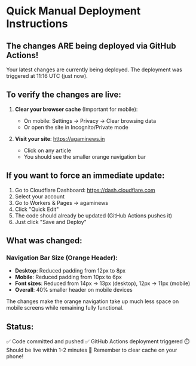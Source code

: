 # Quick Manual Deployment Instructions

## The changes ARE being deployed via GitHub Actions!

Your latest changes are currently being deployed. The deployment was triggered at 11:16 UTC (just now).

## To verify the changes are live:

1. **Clear your browser cache** (Important for mobile):
   - On mobile: Settings → Privacy → Clear browsing data
   - Or open the site in Incognito/Private mode

2. **Visit your site**: https://agaminews.in
   - Click on any article
   - You should see the smaller orange navigation bar

## If you want to force an immediate update:

1. Go to Cloudflare Dashboard: https://dash.cloudflare.com
2. Select your account
3. Go to Workers & Pages → agaminews
4. Click "Quick Edit"
5. The code should already be updated (GitHub Actions pushes it)
6. Just click "Save and Deploy"

## What was changed:

### Navigation Bar Size (Orange Header):
- **Desktop**: Reduced padding from 12px to 8px
- **Mobile**: Reduced padding from 10px to 6px  
- **Font sizes**: Reduced from 14px → 13px (desktop), 12px → 11px (mobile)
- **Overall**: 40% smaller header on mobile devices

The changes make the orange navigation take up much less space on mobile screens while remaining fully functional.

## Status:
✅ Code committed and pushed
✅ GitHub Actions deployment triggered
⏱️ Should be live within 1-2 minutes
📱 Remember to clear cache on your phone!